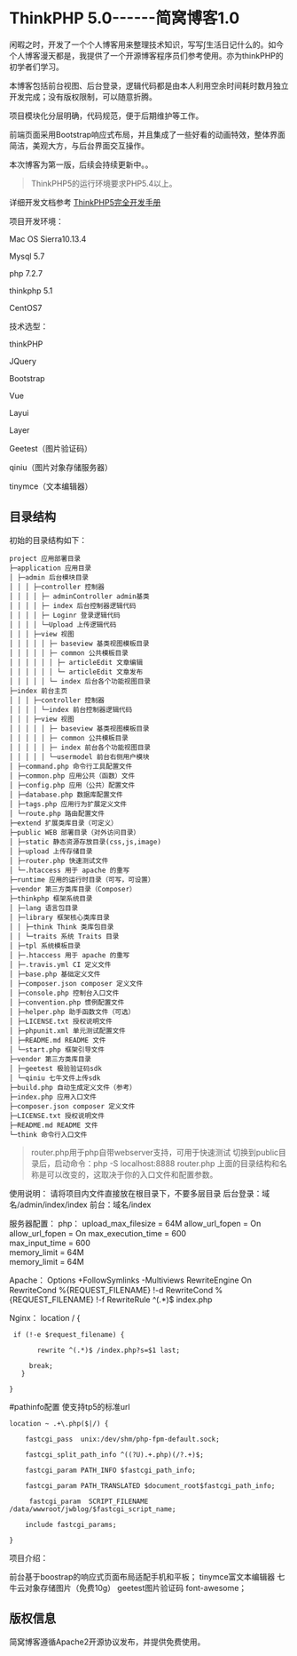 ThinkPHP 5.0------简窝博客1.0
===============

闲暇之时，开发了一个个人博客用来整理技术知识，写写∫生活日记什么的。如今个人博客漫天都是，我提供了一个开源博客程序员们参考使用。亦为thinkPHP的初学者们学习。

本博客包括前台视图、后台登录，逻辑代码都是由本人利用空余时间耗时数月独立开发完成；没有版权限制，可以随意折腾。

项目模块化分层明确，代码规范，便于后期维护等工作。

前端页面采用Bootstrap响应式布局，并且集成了一些好看的动画特效，整体界面简洁，美观大方，与后台界面交互操作。

本次博客为第一版，后续会持续更新中。。 

> ThinkPHP5的运行环境要求PHP5.4以上。

详细开发文档参考 [ThinkPHP5完全开发手册](http://www.kancloud.cn/manual/thinkphp5)

项目开发环境：

Mac OS Sierra10.13.4

Mysql 5.7

php 7.2.7

thinkphp 5.1

CentOS7 



技术选型：

thinkPHP

JQuery

Bootstrap

Vue

Layui

Layer

Geetest（图片验证码）

qiniu（图片对象存储服务器）

tinymce（文本编辑器）





## 目录结构

初始的目录结构如下：

~~~
project 应用部署目录 
├─application 应用目录
│ ├─admin 后台模块目录 
│ │ │ ├─controller 控制器 
│ │ │ │ ├─ adminController admin基类 
│ │ │ │ ├─ index 后台控制器逻辑代码 
│ │ │ │ ├─ Loginr 登录逻辑代码 
│ │ │ │ └─Upload 上传逻辑代码 
│ │ │ ├─view 视图 
│ │ │ │ │ ├─ baseview 基类视图模板目录 
│ │ │ │ │ ├─ common 公共模板目录 
│ │ │ │ │ │ ├─ articleEdit 文章编辑 
│ │ │ │ │ │ └─ articleEdit 文章发布 
│ │ │ │ │ └─ index 后台各个功能视图目录 
├─index 前台主页 
│ │ │ ├─controller 控制器 
│ │ │ │ └─index 前台控制器逻辑代码 
│ │ │ ├─view 视图 
│ │ │ │ │ ├─ baseview 基类视图模板目录 
│ │ │ │ │ ├─ common 公共模板目录 
│ │ │ │ │ ├─ index 前台各个功能视图目录 
│ │ │ │ │ └─usermodel 前台右侧用户模块 
│ ├─command.php 命令行工具配置文件 
│ ├─common.php 应用公共（函数）文件 
│ ├─config.php 应用（公共）配置文件 
│ ├─database.php 数据库配置文件 
│ ├─tags.php 应用行为扩展定义文件 
│ └─route.php 路由配置文件 
├─extend 扩展类库目录（可定义） 
├─public WEB 部署目录（对外访问目录） 
│ ├─static 静态资源存放目录(css,js,image) 
│ ├─upload 上传存储目录 
│ ├─router.php 快速测试文件 
│ └─.htaccess 用于 apache 的重写 
├─runtime 应用的运行时目录（可写，可设置） 
├─vendor 第三方类库目录（Composer） 
├─thinkphp 框架系统目录 
│ ├─lang 语言包目录 
│ ├─library 框架核心类库目录 
│ │ ├─think Think 类库包目录 
│ │ └─traits 系统 Traits 目录 
│ ├─tpl 系统模板目录 
│ ├─.htaccess 用于 apache 的重写 
│ ├─.travis.yml CI 定义文件 
│ ├─base.php 基础定义文件 
│ ├─composer.json composer 定义文件 
│ ├─console.php 控制台入口文件 
│ ├─convention.php 惯例配置文件 
│ ├─helper.php 助手函数文件（可选） 
│ ├─LICENSE.txt 授权说明文件 
│ ├─phpunit.xml 单元测试配置文件 
│ ├─README.md README 文件 
│ └─start.php 框架引导文件 
├─vendor 第三方类库目录
│ ├─geetest 极验验证码sdk 
│ └─qiniu 七牛文件上传sdk 
├─build.php 自动生成定义文件（参考） 
├─index.php 应用入口文件 
├─composer.json composer 定义文件 
├─LICENSE.txt 授权说明文件 
├─README.md README 文件 
└─think 命令行入口文件
~~~

> router.php用于php自带webserver支持，可用于快速测试
> 切换到public目录后，启动命令：php -S localhost:8888  router.php
> 上面的目录结构和名称是可以改变的，这取决于你的入口文件和配置参数。
 
 
 
 使用说明：
请将项目内文件直接放在根目录下，不要多层目录
后台登录：域名/admin/index/index
前台：域名/index 

服务器配置：
php：
upload_max_filesize = 64M
allow_url_fopen = On
allow_url_fopen = On 
max_execution_time = 600  
max_input_time = 600  
 memory_limit = 64M    
memory_limit = 64M


Apache：
  Options +FollowSymlinks -Multiviews
  RewriteEngine On
  RewriteCond %{REQUEST_FILENAME} !-d
  RewriteCond %{REQUEST_FILENAME} !-f
  RewriteRule	^(.*)$	index.php	


Nginx：
location / {     

   	 if (!-e $request_filename) {  
	 
     	   rewrite ^(.*)$ /index.php?s=$1 last;   
	   
 	     break;    
 	   }    
	   
	}    
	
 #pathinfo配置 使支持tp5的标准url
 
    location ~ .+\.php($|/) {
    
        fastcgi_pass  unix:/dev/shm/php-fpm-default.sock;
	
        fastcgi_split_path_info ^((?U).+.php)(/?.+)$;
	
        fastcgi_param PATH_INFO $fastcgi_path_info;
	
        fastcgi_param PATH_TRANSLATED $document_root$fastcgi_path_info;
	
         fastcgi_param  SCRIPT_FILENAME /data/wwwroot/jwblog/$fastcgi_script_name;
	 
        include fastcgi_params;
	
    }
    
 

项目介绍：

前台基于boostrap的响应式页面布局适配手机和平板；
tinymce富文本编辑器
七牛云对象存储图片（免费10g）
geetest图片验证码
font-awesome；

## 版权信息

简窝博客遵循Apache2开源协议发布，并提供免费使用。

 
